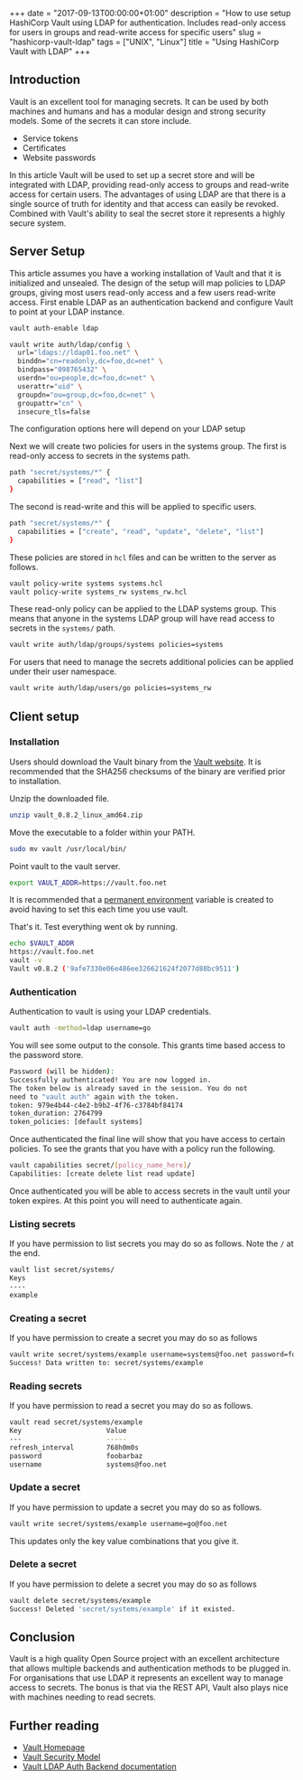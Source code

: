 +++
date = "2017-09-13T00:00:00+01:00"
description = "How to use setup HashiCorp Vault using LDAP for authentication. Includes read-only access for users in groups and read-write access for specific users"
slug = "hashicorp-vault-ldap"
tags = ["UNIX", "Linux"]
title = "Using HashiCorp Vault with LDAP"
+++

## Introduction

Vault is an excellent tool for managing secrets. It can be used by both machines
and humans and has a modular design and strong security models. Some of the
secrets it can store include.

- Service tokens
- Certificates
- Website passwords

In this article Vault will be used to set up a secret store and will be
integrated with LDAP, providing read-only access to groups and read-write access
for certain users. The advantages of using LDAP are that there is a single
source of truth for identity and that access can easily be revoked. Combined
with Vault's ability to seal the secret store it represents a highly secure
system.

## Server Setup

This article assumes you have a working installation of Vault and that it is
initialized and unsealed. The design of the setup will map policies to LDAP
groups, giving most users read-only access and a few users read-write access.
First enable LDAP as an authentication backend and configure Vault to point at
your LDAP instance.

```sh
vault auth-enable ldap

vault write auth/ldap/config \
  url="ldaps://ldap01.foo.net" \
  binddn="cn=readonly,dc=foo,dc=net" \
  bindpass="098765432" \
  userdn="ou=people,dc=foo,dc=net" \
  userattr="uid" \
  groupdn="ou=group,dc=foo,dc=net" \
  groupattr="cn" \
  insecure_tls=false
```

The configuration options here will depend on your LDAP setup

Next we will create two policies for users in the systems group. The first is
read-only access to secrets in the systems path.

```sh
path "secret/systems/*" {
  capabilities = ["read", "list"]
}
```

The second is read-write and this will be applied to specific users.

```sh
path "secret/systems/*" {
  capabilities = ["create", "read", "update", "delete", "list"]
}
```

These policies are stored in `hcl` files and can be written to the server as
follows.

```sh
vault policy-write systems systems.hcl
vault policy-write systems_rw systems_rw.hcl
```

These read-only policy can be applied to the LDAP systems group. This means that
anyone in the systems LDAP group will have read access to secrets in the
`systems/` path.

```sh
vault write auth/ldap/groups/systems policies=systems
```

For users that need to manage the secrets additional policies can be applied
under their user namespace.

```sh
vault write auth/ldap/users/go policies=systems_rw
```

## Client setup

### Installation

Users should download the Vault binary from the [Vault website][1]. It is
recommended that the SHA256 checksums of the binary are verified prior to
installation.

Unzip the downloaded file.

```sh
unzip vault_0.8.2_linux_amd64.zip
```

Move the executable to a folder within your PATH.

```sh
sudo mv vault /usr/local/bin/
```

Point vault to the vault server.

```sh
export VAULT_ADDR=https://vault.foo.net
```

It is recommended that a [permanent environment][3] variable is created to avoid
having to set this each time you use vault.

That's it. Test everything went ok by running.

```sh
echo $VAULT_ADDR
https://vault.foo.net
vault -v
Vault v0.8.2 ('9afe7330e06e486ee326621624f2077d88bc9511')
```

### Authentication

Authentication to vault is using your LDAP credentials.

```sh
vault auth -method=ldap username=go
```

You will see some output to the console. This grants time based access to the
password store.

```sh
Password (will be hidden):
Successfully authenticated! You are now logged in.
The token below is already saved in the session. You do not
need to "vault auth" again with the token.
token: 979e4b44-c4e2-b9b2-4f76-c3784bf84174
token_duration: 2764799
token_policies: [default systems]
```

Once authenticated the final line will show that you have access to certain
policies. To see the grants that you have with a policy run the following.

```sh
vault capabilities secret/[policy_name_here]/
Capabilities: [create delete list read update]
```

Once authenticated you will be able to access secrets in the vault until your
token expires. At this point you will need to authenticate again.

### Listing secrets

If you have permission to list secrets you may do so as follows. Note the `/` at
the end.

```sh
vault list secret/systems/
Keys
----
example
```

### Creating a secret

If you have permission to create a secret you may do so as follows

```sh
vault write secret/systems/example username=systems@foo.net password=foobarbaz
Success! Data written to: secret/systems/example
```

### Reading secrets

If you have permission to read a secret you may do so as follows.

```sh
vault read secret/systems/example
Key                     Value
---                     -----
refresh_interval        768h0m0s
password                foobarbaz
username                systems@foo.net
```

### Update a secret

If you have permission to update a secret you may do so as follows.

```sh
vault write secret/systems/example username=go@foo.net
```

This updates only the key value combinations that you give it.

### Delete a secret

If you have permission to delete a secret you may do so as follows

```sh
vault delete secret/systems/example
Success! Deleted 'secret/systems/example' if it existed.
```

## Conclusion

Vault is a high quality Open Source project with an excellent architecture that
allows multiple backends and authentication methods to be plugged in. For
organisations that use LDAP it represents an excellent way to manage access to
secrets. The bonus is that via the REST API, Vault also plays nice with machines
needing to read secrets.

## Further reading

- [Vault Homepage][4]
- [Vault Security Model][2]
- [Vault LDAP Auth Backend documentation][5]

[1]: https://www.vaultproject.io/downloads.html
[2]: https://www.vaultproject.io/docs/internals/security.html
[3]:
  https://unix.stackexchange.com/questions/117467/how-to-permanently-set-environmental-variables
[4]: https://www.vaultproject.io/
[5]: https://www.vaultproject.io/docs/auth/ldap.html
